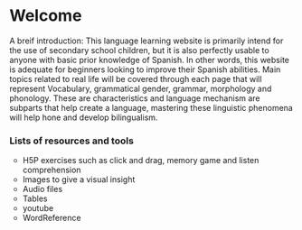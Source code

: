 <h1>Welcome</h1>

<p>A breif introduction: This language learning website is primarily intend for the use of secondary school children, but it is also perfectly usable to anyone with basic prior knowledge of Spanish. In other words, this website is adequate for beginners looking to improve their Spanish abilities. Main topics related to real life will be covered through each page that will represent Vocabulary, grammatical gender, grammar, morphology and phonology. These are characteristics and language mechanism are subparts that help create a language, mastering these linguistic phenomena will help hone and develop bilingualism.</p>

<h3>Lists of resources and tools</h3>

<ul style="list-style-type:circle">
  <li>H5P exercises such as click and drag, memory game and listen comprehension</li>
  <li>Images to give a visual insight</li>
  <li>Audio files</li>
  <li>Tables</li>
  <li>youtube</li>
  <li>WordReference</li>
</ul>  

</body>
</html>

